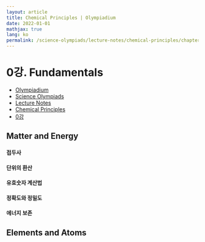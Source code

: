```yaml
---
layout: article
title: Chemical Principles | Olympiadium
date: 2022-01-01
mathjax: true
lang: ko
permalink: /science-olympiads/lecture-notes/chemical-principles/chapter-0/
---
```

# 0강. Fundamentals

<ul class="breadcrumb">
	<li><a href="{{ site.baseurl }}/">Olympiadium</a></li> 
	<li><a href="{{ site.baseurl }}/science-olympiads/">Science Olympiads</a></li> 
	<li><a href="{{ site.baseurl }}/science-olympiads/lecture-notes/">Lecture Notes</a></li> 
	<li><a href="{{ site.baseurl }}/science-olympiads/lecture-notes/chemical-principles/">Chemical Principles</a></li> 
	<li><a href="{{ site.baseurl }}/science-olympiads/lecture-notes/chemical-principles/chapter-0/">0강</a></li>
</ul>

## Matter and Energy
#### 접두사
#### 단위의 환산
#### 유효숫자 계산법
#### 정확도와 정밀도
#### 에너지 보존

## Elements and Atoms

